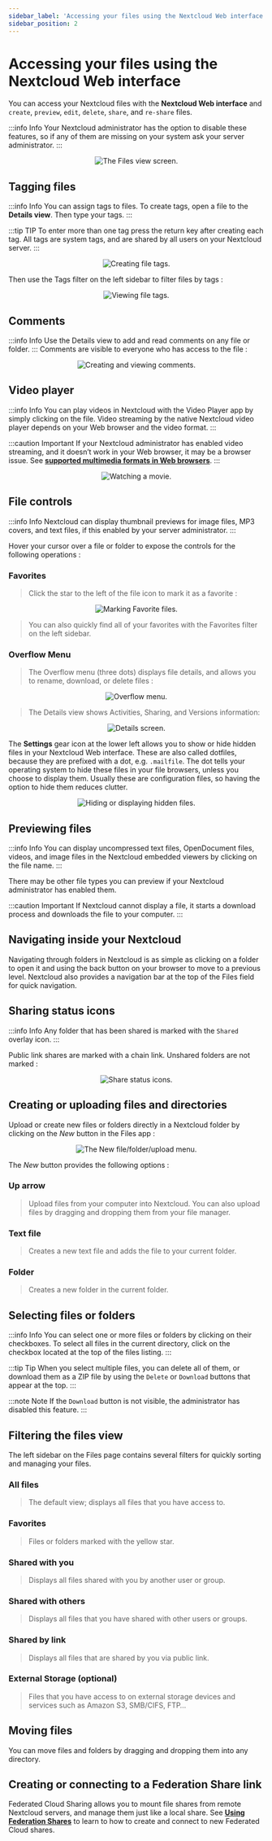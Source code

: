 ```yaml
---
sidebar_label: 'Accessing your files using the Nextcloud Web interface'
sidebar_position: 2
---
```


# Accessing your files using the Nextcloud Web interface

You can access your Nextcloud files with the **Nextcloud Web interface** and `create`, `preview`, `edit`, `delete`, `share`, and `re-share` files. 

:::info Info
Your Nextcloud administrator has the option to disable these features, so if any of them are missing on your system ask your server administrator.
:::

<div align="center">
    <img src="/img/fichiers/nextcloud/users-files.png" alt="The Files view screen." />
</div>

## Tagging files

:::info Info
You can assign tags to files. To create tags, open a file to the **Details view**. Then type your tags.
:::

:::tip TIP
To enter more than one tag press the return key after creating each tag. All tags are system tags, and are shared by all users on your Nextcloud server.
:::

<div align="center">
    <img src="/img/fichiers/nextcloud/files_page-7.png" alt="Creating file tags." />
</div>

Then use the Tags filter on the left sidebar to filter files by tags :

<div align="center">
    <img src="/img/fichiers/nextcloud/files_page-8.png" alt="Viewing file tags." />
</div>

## Comments

:::info Info
Use the Details view to add and read comments on any file or folder.
:::
Comments are visible to everyone who has access to the file :

<div align="center">
    <img src="/img/fichiers/nextcloud/file_menu_comments_2.png" alt="Creating and viewing comments." />
</div>

## Video player

:::info Info
You can play videos in Nextcloud with the Video Player app by simply clicking on the file.
Video streaming by the native Nextcloud video player depends on your Web browser and the video format.
:::

:::caution Important
If your Nextcloud administrator has enabled video streaming, and it doesn’t work in your Web browser, it may be a browser issue. See [**supported multimedia formats in Web browsers**](https://developer.mozilla.org/en-US/docs/Web/HTML/Supported_media_formats#Browser_compatibility).
:::

<div align="center">
    <img src="/img/fichiers/nextcloud/video_player_2.png" alt="Watching a movie." />
</div>

## File controls

:::info Info
Nextcloud can display thumbnail previews for image files, MP3 covers, and text files, if this enabled by your server administrator.
:::

Hover your cursor over a file or folder to expose the controls for the following operations :

### Favorites

> Click the star to the left of the file icon to mark it as a favorite :
    
<div align="center">
    <img src="/img/fichiers/nextcloud/files_page-1.png" alt="Marking Favorite files." />
</div>

> You can also quickly find all of your favorites with the Favorites filter on the left sidebar.

### Overflow Menu

>The Overflow menu (three dots) displays file details, and allows you to rename, download, or delete files :

<div align="center">
    <img src="/img/fichiers/nextcloud/files_page-3.png" alt="Overflow menu." />
</div>

> The Details view shows Activities, Sharing, and Versions information:

<div align="center">
    <img src="/img/fichiers/nextcloud/files_page-4.png" alt="Details screen." />
</div>

The **Settings** gear icon at the lower left allows you to show or hide hidden files in your Nextcloud Web interface. These are also called dotfiles, because they are prefixed with a dot, e.g. `.mailfile`. The dot tells your operating system to hide these files in your file browsers, unless you choose to display them. Usually these are configuration files, so having the option to hide them reduces clutter.

<div align="center">
    <img src="/img/fichiers/nextcloud/hidden_files.png" alt="Hiding or displaying hidden files." />
</div>

## Previewing files

:::info Info
You can display uncompressed text files, OpenDocument files, videos, and image files in the Nextcloud embedded viewers by clicking on the file name.
:::
 
There may be other file types you can preview if your Nextcloud administrator has enabled them. 

:::caution Important
If Nextcloud cannot display a file, it starts a download process and downloads the file to your computer.
:::

## Navigating inside your Nextcloud

Navigating through folders in Nextcloud is as simple as clicking on a folder to open it and using the back button on your browser to move to a previous level. Nextcloud also provides a navigation bar at the top of the Files field for quick navigation.

## Sharing status icons

:::info Info
Any folder that has been shared is marked with the `Shared` overlay icon.
:::

Public link shares are marked with a chain link. Unshared folders are not marked :

<div align="center">
    <img src="/img/fichiers/nextcloud/files_page-5.png" alt="Share status icons." />
</div>

## Creating or uploading files and directories

Upload or create new files or folders directly in a Nextcloud folder by clicking on the *New* button in the Files app :

<div align="center">
    <img src="/img/fichiers/nextcloud/files_page-6.png" alt="The New file/folder/upload menu." />
</div>

The *New* button provides the following options :

### Up arrow

> Upload files from your computer into Nextcloud. You can also upload files by dragging and dropping them from your file manager.

### Text file

> Creates a new text file and adds the file to your current folder.

### Folder

> Creates a new folder in the current folder.

## Selecting files or folders

:::info Info
You can select one or more files or folders by clicking on their checkboxes. To select all files in the current directory, click on the checkbox located at the top of the files listing.
:::

:::tip Tip
When you select multiple files, you can delete all of them, or download them as a ZIP file by using the `Delete` or `Download` buttons that appear at the top.
:::

:::note Note
If the `Download` button is not visible, the administrator has disabled this feature.
:::

## Filtering the files view

The left sidebar on the Files page contains several filters for quickly sorting and managing your files.

### All files

> The default view; displays all files that you have access to.

### Favorites

> Files or folders marked with the yellow star.

### Shared with you

> Displays all files shared with you by another user or group.

### Shared with others

> Displays all files that you have shared with other users or groups.

### Shared by link

> Displays all files that are shared by you via public link.

### External Storage (optional)

> Files that you have access to on external storage devices and services such as Amazon S3, SMB/CIFS, FTP…

## Moving files

You can move files and folders by dragging and dropping them into any directory.

## Creating or connecting to a Federation Share link

Federated Cloud Sharing allows you to mount file shares from remote Nextcloud servers, and manage them just like a local share. See [**Using Federation Shares**](https://docs.nextcloud.com/server/latest/user_manual/en/files/federated_cloud_sharing.html) to learn to how to create and connect to new Federated Cloud shares.
